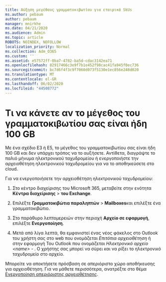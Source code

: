 ```yaml
---
title: Αύξηση μεγέθους γραμματοκιβωτίου για εταιρικά SkUs
ms.author: pebaum
author: pebaum
manager: mnirkhe
ms.date: 04/21/2020
ms.audience: Admin
ms.topic: article
ROBOTS: NOINDEX, NOFOLLOW
localization_priority: Normal
ms.collection: Adm_O365
ms.custom: ''
ms.assetid: e57572ff-0ba7-4782-ba5d-cdac3142ea71
ms.openlocfilehash: 82917466c3e9f7b1e452f98cac41fa945f0ec736
ms.sourcegitcommit: bc7d6f4f3c9f7060d073f5130e1ec856e248d020
ms.translationtype: MT
ms.contentlocale: el-GR
ms.lasthandoff: 06/02/2020
ms.locfileid: "44508772"
---
```

# <a name="what-to-do-if-your-mailbox-size-is-already-100gb"></a>Τι να κάνετε αν το μέγεθος του γραμματοκιβωτίου σας είναι ήδη 100 GB

Με ένα σχέδιο E3 ή E5, το μέγεθος του γραμματοκιβωτίου σας είναι ήδη 100 GB και δεν υπάρχει τρόπος να το αυξήσετε. Αντίθετα, διαγράψτε το παλιό μήνυμα ηλεκτρονικού ταχυδρομείου ή ενεργοποιήστε την αρχειοθέτηση ηλεκτρονικού ταχυδρομείου για να το αποθηκεύσετε στο cloud. 
  
Για να ενεργοποιήσετε την αρχειοθέτηση ηλεκτρονικού ταχυδρομείου:
  
1. Στο κέντρο διαχείρισης του Microsoft 365, μεταβείτε στην ενότητα **Κέντρα διαχείρισης** \> **του Exchange**. 
    
2. Επιλέξτε **Γραμματοκιβώτια παραληπτών** \> **Mailboxes**και επιλέξτε ένα γραμματοκιβώτιο. 
    
3. Στο παράθυρο λεπτομερειών στην περιοχή **Αρχείο σε εφαρμογή**, επιλέξτε **Ενεργοποίηση**. 
    
4. Μετά από λίγα λεπτά, θα εμφανιστεί ένας νέος φάκελος στο Outlook του χρήστη σας στο web που ονομάζεται *Επιτόπια αρχειοθέτηση* ή στην εφαρμογή Του Outlook που ονομάζεται *Ηλεκτρονικό αρχείο \<name\> -* . Ο χρήστης σας μπορεί να σύρει και να ρίξει το ηλεκτρονικό ταχυδρομείο στο αρχείο. 
    
Μπορείτε να αποκτήσετε πρόσβαση σε απεριόριστο χώρο αποθήκευσης για αρχειοθέτηση. Για να μάθετε περισσότερα, ανατρέξτε στο θέμα [Ενεργοποίηση απεριόριστης αρχειοθέτησης](https://docs.microsoft.com/microsoft-365/compliance/enable-unlimited-archiving).
  

